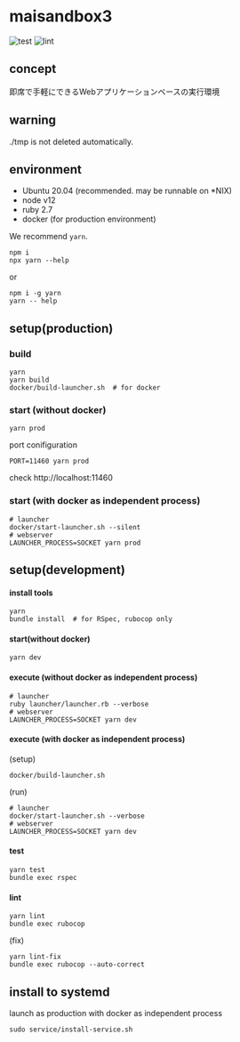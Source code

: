 # maisandbox3

![test](https://github.com/buyoh/maisandbox3/workflows/test/badge.svg)
![lint](https://github.com/buyoh/maisandbox3/workflows/lint/badge.svg)

## concept

即席で手軽にできるWebアプリケーションベースの実行環境

## warning

./tmp is not deleted automatically.

## environment

- Ubuntu 20.04 (recommended. may be runnable on *NIX)
- node v12
- ruby 2.7
- docker (for production environment)

We recommend `yarn`.

```
npm i
npx yarn --help
```

or

```
npm i -g yarn
yarn -- help
```

## setup(production)

### build

```
yarn
yarn build
docker/build-launcher.sh  # for docker
```

### start (without docker)

```
yarn prod
```

port conifiguration

```
PORT=11460 yarn prod
```

check http://localhost:11460

### start (with docker as independent process)

```
# launcher
docker/start-launcher.sh --silent
# webserver
LAUNCHER_PROCESS=SOCKET yarn prod
```

## setup(development)

#### install tools

```
yarn
bundle install  # for RSpec, rubocop only
```

#### start(without docker)

```
yarn dev
```

#### execute (without docker as independent process)

```
# launcher
ruby launcher/launcher.rb --verbose
# webserver
LAUNCHER_PROCESS=SOCKET yarn dev
```


#### execute (with docker as independent process)

(setup)
```
docker/build-launcher.sh
```

(run)

```
# launcher
docker/start-launcher.sh --verbose
# webserver
LAUNCHER_PROCESS=SOCKET yarn dev
```

#### test

```
yarn test
bundle exec rspec
```

#### lint

```
yarn lint
bundle exec rubocop
```

(fix)

```
yarn lint-fix
bundle exec rubocop --auto-correct
```

## install to systemd

launch as production with docker as independent process

```
sudo service/install-service.sh
```
